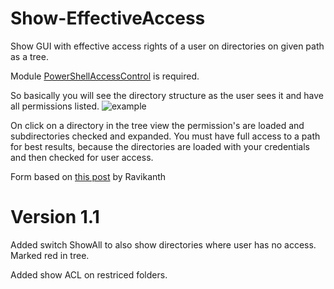 # Show-EffectiveAccess

Show GUI with effective access rights of a user on directories on given path as a tree.

Module [PowerShellAccessControl](https://github.com/PowerShellOrg/PowerShellAccessControl) is required.
	
	
  
  So basically you will see the directory structure as the user sees it and have all permissions listed.
  ![example](https://github.com/amnich/Show-EffectiveAccess/blob/master/example.png)
  
  On click on a directory in the tree view the permission's are loaded and subdirectories checked and expanded.
  You must have full access to a path for best results, because the directories are loaded with your credentials and then checked for user access.
  
  Form based on [this post](https://blogs.technet.microsoft.com/heyscriptingguy/2010/06/15/hey-scripting-guy-how-can-i-use-the-windows-forms-treeview-control/) by Ravikanth  

# Version 1.1
  Added switch ShowAll to also show directories where user has no access. Marked red in tree.

  Added show ACL on restriced folders.

